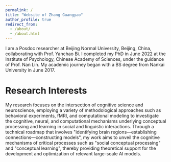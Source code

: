 ```yaml
---
permalink: /
title: "Website of Zhang Guangyao"
author_profile: true
redirect_from: 
  - /about/
  - /about.html
---
```


I am a Posdoc researcher at Beijing Normal University, Beijing, China, collaborating with Prof. Yanchao Bi. I completed my PhD in June 2022 at the Institute of Psychology, Chinese Academy of Sciences, under the guidance of Prof. Nan Lin. My academic journey began with a BS degree from Nankai University in June 2017.

Research Interests
======
My research focuses on the intersection of cognitive science and neuroscience, 
employing a variety of methodological approaches such as behavioral experiments, fMRI, and computational modeling to investigate the cognitive, neural, and computational mechanisms underlying conceptual processing and learning in social and linguistic interactions. 
Through a technical roadmap that involves "identifying brain regions—establishing connections—constructing models", my work aims to unveil the cognitive mechanisms of critical processes such as "social conceptual processing" and "conceptual learning", thereby providing theoretical support for the development and optimization of relevant large-scale AI models.

